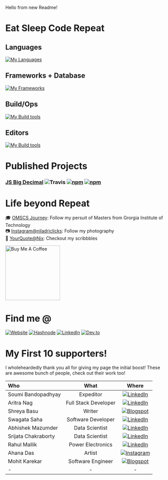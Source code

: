 Hello from new Readme!

# Eat Sleep Code Repeat
## Languages
[![My Languages](https://skillicons.dev/icons?i=js,ts,python,sass,c,cpp,cs,java,html,css)](https://skillicons.dev)

## Frameworks + Database
[![My Frameworks](https://skillicons.dev/icons?i=nodejs,express,react,redux,angular,jest,spring,unity,mongodb,mysql)](https://skillicons.dev)

## Build/Ops
[![My Build tools](https://skillicons.dev/icons?i=jenkins,githubactions,docker,webpack,linux,bash)](https://skillicons.dev)

## Editors
[![My Build tools](https://skillicons.dev/icons?i=vscode,eclipse,idea,unity)](https://skillicons.dev)


<!-- ![Top Langs](https://github-readme-stats.vercel.app/api/top-langs/?username=royNiladri&layout=compact&langs_count=8)
![Github stats](https://github-readme-stats.vercel.app/api?username=royNiladri&show_icons=true&count_private=true&include_all_commits=true&hide=contribs) 
-->
# Published Projects
### [JS Big Decimal](https://github.com/royNiladri/js-big-decimal) ![Travis](https://img.shields.io/travis/royNiladri/js-big-decimal.svg?style=flat-square) [![npm](https://img.shields.io/npm/v/js-big-decimal.svg?style=flat-square)](https://www.npmjs.com/package/js-big-decimal) [![npm](https://img.shields.io/npm/dt/js-big-decimal.svg?style=flat-square)](https://www.npmjs.com/package/js-big-decimal)

# Life beyond Repeat
:mortar_board: [OMSCS Journey](https://omscs.royniladri.dev/): Follow my persuit of Masters from Grorgia Institute of Technology\
:camera: [Instagram@niladriclicks](https://www.instagram.com/niladriclicks/): Follow my photography\
:pencil: [YourQuote@Nix](https://www.yourquote.in/niladri-roy-f2tt/quotes): Checkout my scribbbles
<!-- :eye: ![Profile views](https://gpvc.arturio.dev/royNiladri) -->

<a href="https://www.buymeacoffee.com/royniladri" target="_blank"><img src="https://cdn.buymeacoffee.com/buttons/v2/default-blue.png" alt="Buy Me A Coffee" width="170"></a>

# Find me @
[![Website](https://img.shields.io/static/v1?label=&message=Roy%20Niladri&color=2069e0&style=for-the-badge)](https://royniladri.dev/)
[![Hashnode](https://img.shields.io/static/v1?label=&message=Ones%20%26%20Zeros&color=2962ff&style=for-the-badge&logo=hashnode&logoColor=white)](https://ones-zeros.royniladri.dev/)
[![LinkedIn](https://img.shields.io/static/v1?label=&message=LinkedIn&color=0077b5&style=for-the-badge&logo=LinkedIn&logoColor=white)](https://www.linkedin.com/in/roy-niladri/)
[![Dev.to](https://img.shields.io/static/v1?label=&message=Dev.to&color=0a0a0a&style=for-the-badge&logo=dev.to&logoColor=white)](https://dev.to/royniladri/)

# My First 10 supporters!
I wholeheardedly thank you all for giving my page the initial boost! These are awesome bunch of people, check out their work too!

|Who|What|Where|
|:--|:--:|:--:|
|Soumi Bandopadhyay | Expeditor | [![LinkedIn](https://img.shields.io/static/v1?label=&message=LinkedIn&color=0077b5&style=for-the-badge&logo=LinkedIn&logoColor=white)](https://www.linkedin.com/in/soumi-bandopadhyay/)|
|Aritra Nag | Full Stack Developer | [![LinkedIn](https://img.shields.io/static/v1?label=&message=LinkedIn&color=0077b5&style=for-the-badge&logo=LinkedIn&logoColor=white)](https://www.linkedin.com/in/aritra-nag-344461b2/)|
|Shreya Basu | Writer | [![Blogspot](https://img.shields.io/badge/Blogger-FF5722?style=for-the-badge&logo=blogger&logoColor=white)](https://shreya-nostalgia.blogspot.com/)|
|Swagata Saha | Software Developer | [![LinkedIn](https://img.shields.io/static/v1?label=&message=LinkedIn&color=0077b5&style=for-the-badge&logo=LinkedIn&logoColor=white)](https://www.linkedin.com/in/swagata-saha-358170130/)|
|Abhishek Mazumder | Data Scientist | [![LinkedIn](https://img.shields.io/static/v1?label=&message=LinkedIn&color=0077b5&style=for-the-badge&logo=LinkedIn&logoColor=white)](https://www.linkedin.com/in/abhishek-majumdar-983507148/)|
|Srijata Chakraborty | Data Scientist | [![LinkedIn](https://img.shields.io/static/v1?label=&message=LinkedIn&color=0077b5&style=for-the-badge&logo=LinkedIn&logoColor=white)](https://www.linkedin.com/in/srijatachakravorti/)|
|Rahul Mallik | Power Electronics | [![LinkedIn](https://img.shields.io/static/v1?label=&message=LinkedIn&color=0077b5&style=for-the-badge&logo=LinkedIn&logoColor=white)](https://www.linkedin.com/in/rahul-mallik-62630290/)|
|Ahana Das | Artist | [![Instagram](https://img.shields.io/badge/Instagram-E4405F?style=for-the-badge&logo=instagram&logoColor=white)](https://www.instagram.com/artventure.ahana/)|
|Mohit Karekar | Software Engineer | [![Blogspot](https://img.shields.io/badge/Blogger-FF5722?style=for-the-badge&logo=blogger&logoColor=white)](https://mohitkarekar.com//)|
| - | - | - |

